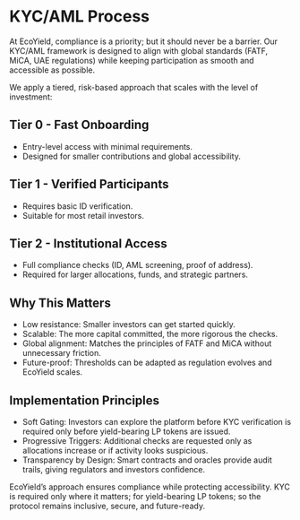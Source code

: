 # KYC/AML Process

At EcoYield, compliance is a priority; but it should never be a barrier. Our KYC/AML framework is designed to align with global standards (FATF, MiCA, UAE regulations) while keeping participation as smooth and accessible as possible.

We apply a tiered, risk-based approach that scales with the level of investment:

## Tier 0 - Fast Onboarding

* Entry-level access with minimal requirements.
* Designed for smaller contributions and global accessibility.

## Tier 1 - Verified Participants

* Requires basic ID verification.
* Suitable for most retail investors.

## Tier 2 - Institutional Access

* Full compliance checks (ID, AML screening, proof of address).
* Required for larger allocations, funds, and strategic partners.

## Why This Matters

* Low resistance: Smaller investors can get started quickly.
* Scalable: The more capital committed, the more rigorous the checks.
* Global alignment: Matches the principles of FATF and MiCA without unnecessary friction.
* Future-proof: Thresholds can be adapted as regulation evolves and EcoYield scales.

## Implementation Principles

* Soft Gating: Investors can explore the platform before KYC verification is required only before yield-bearing LP tokens are issued.
* Progressive Triggers: Additional checks are requested only as allocations increase or if activity looks suspicious.
* Transparency by Design: Smart contracts and oracles provide audit trails, giving regulators and investors confidence.

EcoYield’s approach ensures compliance while protecting accessibility. KYC is required only where it matters; for yield-bearing LP tokens; so the protocol remains inclusive, secure, and future-ready.
